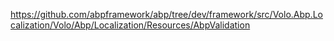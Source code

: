 ﻿https://github.com/abpframework/abp/tree/dev/framework/src/Volo.Abp.Localization/Volo/Abp/Localization/Resources/AbpValidation